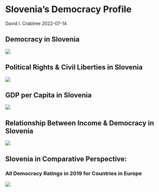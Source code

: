 Slovenia’s Democracy Profile
================
David I. Crabtree
2022-07-14

## Democracy in Slovenia

![](C:\Users\David\Desktop\PROGRA~1\FILESA~1\DEMOCR~1\reports\SLOVEN~1/figure-gfm/Demscore-1.png)<!-- -->

## Political Rights & Civil Liberties in Slovenia

![](C:\Users\David\Desktop\PROGRA~1\FILESA~1\DEMOCR~1\reports\SLOVEN~1/figure-gfm/Political%20Rights%20&%20Civil%20Libs-1.png)<!-- -->

## GDP per Capita in Slovenia

![](C:\Users\David\Desktop\PROGRA~1\FILESA~1\DEMOCR~1\reports\SLOVEN~1/figure-gfm/GDP%20per%20Capita-1.png)<!-- -->

## Relationship Between Income & Democracy in Slovenia

![](C:\Users\David\Desktop\PROGRA~1\FILESA~1\DEMOCR~1\reports\SLOVEN~1/figure-gfm/Income%20&%20Dem-1.png)<!-- -->

## Slovenia in Comparative Perspective:

### All Democracy Ratings in 2019 for Countries in Europe

![](C:\Users\David\Desktop\PROGRA~1\FILESA~1\DEMOCR~1\reports\SLOVEN~1/figure-gfm/Democracy%20in%20Comparative%20Perspective-1.png)<!-- -->
